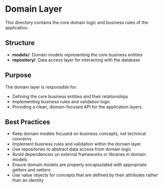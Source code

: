 # Domain Layer

This directory contains the core domain logic and business rules of the application.

## Structure

- **models/**: Domain models representing the core business entities
- **repository/**: Data access layer for interacting with the database

## Purpose

The domain layer is responsible for:
- Defining the core business entities and their relationships
- Implementing business rules and validation logic
- Providing a clean, domain-focused API for the application layers

## Best Practices

- Keep domain models focused on business concepts, not technical concerns
- Implement business rules and validation within the domain layer
- Use repositories to abstract data access from domain logic
- Avoid dependencies on external frameworks or libraries in domain models
- Ensure domain models are properly encapsulated with appropriate getters and setters
- Use value objects for concepts that are defined by their attributes rather than an identity
